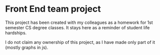 # Front End team project

This project has been created with my colleagues as a homework for 1st semester CS degree classes.
It stays here as a reminder of student life hardships.

I do not claim any ownership of this project, as I have made only part of it (mostly graphs in js).

